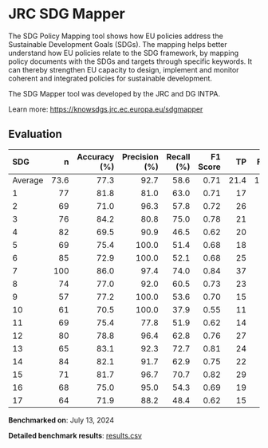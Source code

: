 # JRC SDG Mapper

The SDG Policy Mapping tool shows how EU policies address the Sustainable
Development Goals (SDGs). The mapping helps better understand how EU policies
relate to the SDG framework, by mapping policy documents with the SDGs and
targets through specific keywords. It can thereby strengthen EU capacity to
design, implement and monitor coherent and integrated policies for sustainable
development.

The SDG Mapper tool was developed by the JRC and DG INTPA.


Learn more: https://knowsdgs.jrc.ec.europa.eu/sdgmapper

## Evaluation

| SDG     |    n |   Accuracy (%) |   Precision (%) |   Recall (%) |   F1 Score |   TP |   FP |   TN |   FN |
|:--------|-----:|---------------:|----------------:|-------------:|-----------:|-----:|-----:|-----:|-----:|
| Average | 73.6 |           77.3 |            92.7 |         58.6 |       0.71 | 21.4 |  1.6 | 35.7 | 14.9 |
| 1       |   77 |           81.8 |            81.0 |         63.0 |       0.71 |   17 |    4 |   46 |   10 |
| 2       |   69 |           71.0 |            96.3 |         57.8 |       0.72 |   26 |    1 |   23 |   19 |
| 3       |   76 |           84.2 |            80.8 |         75.0 |       0.78 |   21 |    5 |   43 |    7 |
| 4       |   82 |           69.5 |            90.9 |         46.5 |       0.62 |   20 |    2 |   37 |   23 |
| 5       |   69 |           75.4 |           100.0 |         51.4 |       0.68 |   18 |    0 |   34 |   17 |
| 6       |   85 |           72.9 |           100.0 |         52.1 |       0.68 |   25 |    0 |   37 |   23 |
| 7       |  100 |           86.0 |            97.4 |         74.0 |       0.84 |   37 |    1 |   49 |   13 |
| 8       |   74 |           77.0 |            92.0 |         60.5 |       0.73 |   23 |    2 |   34 |   15 |
| 9       |   57 |           77.2 |           100.0 |         53.6 |       0.70 |   15 |    0 |   29 |   13 |
| 10      |   61 |           70.5 |           100.0 |         37.9 |       0.55 |   11 |    0 |   32 |   18 |
| 11      |   69 |           75.4 |            77.8 |         51.9 |       0.62 |   14 |    4 |   38 |   13 |
| 12      |   80 |           78.8 |            96.4 |         62.8 |       0.76 |   27 |    1 |   36 |   16 |
| 13      |   65 |           83.1 |            92.3 |         72.7 |       0.81 |   24 |    2 |   30 |    9 |
| 14      |   84 |           82.1 |            91.7 |         62.9 |       0.75 |   22 |    2 |   47 |   13 |
| 15      |   71 |           81.7 |            96.7 |         70.7 |       0.82 |   29 |    1 |   29 |   12 |
| 16      |   68 |           75.0 |            95.0 |         54.3 |       0.69 |   19 |    1 |   32 |   16 |
| 17      |   64 |           71.9 |            88.2 |         48.4 |       0.62 |   15 |    2 |   31 |   16 |

**Benchmarked on**: July 13, 2024

**Detailed benchmark results**: [results.csv](results.csv)